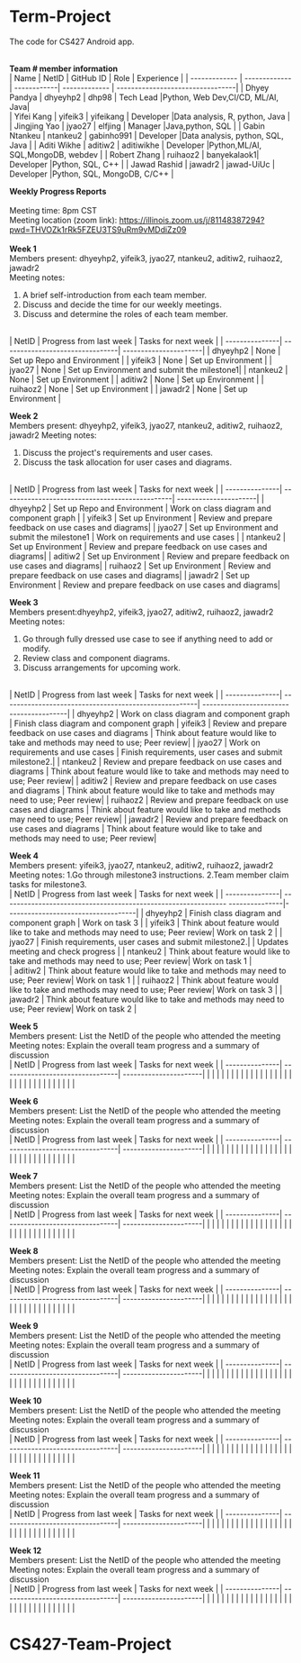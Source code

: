 # Term-Project
The code for CS427 Android app. 
<br/>
<br/>

<b>Team # member information</b>
<br/>
| Name          | NetID         | GitHub ID   | Role          | Experience                       |
| ------------- | ------------- | ------------| ------------- | ---------------------------------|
| Dhyey Pandya  | dhyeyhp2      | dhp98       | Tech Lead     |Python, Web Dev,CI/CD, ML/AI, Java|            
| Yifei Kang    | yifeik3       | yifeikang   | Developer     |Data analysis, R, python, Java    |
| Jingjing Yao  | jyao27        | elfjing     | Manager       |Java,python, SQL                  |
| Gabin Ntankeu | ntankeu2      | gabinho991  | Developer     |Data analysis, python, SQL, Java  |
| Aditi Wikhe   | aditiw2       | aditiwikhe  | Developer     |Python,ML/AI, SQL,MongoDB, webdev |
| Robert Zhang  | ruihaoz2      | banyekalaok1| Developer     |Python, SQL, C++                  |
| Jawad Rashid  | jawadr2       | jawad-UiUc  | Developer     |Python, SQL, MongoDB, C/C++       |
<br/>


<b>Weekly Progress Reports</b>
</br> 
</br>
Meeting time:  8pm CST
</br> 
Meeting location (zoom link): https://illinois.zoom.us/j/81148387294?pwd=THVOZk1rRk5FZEU3TS9uRm9vMDdiZz09
</br> 
</br>
<b>Week 1</b>
</br>
Members present: dhyeyhp2, yifeik3, jyao27, ntankeu2, aditiw2, ruihaoz2, jawadr2
</br>
Meeting notes:
1. A brief self-introduction from each team member.
2. Discuss and decide the time for our weekly meetings.
3. Discuss and determine the roles of each team member.
</br>
| NetID          | Progress from last week         | Tasks for next week   |
| ---------------| --------------------------------| ----------------------|
| dhyeyhp2       |          None                   |  Set up Repo and Environment |
| yifeik3        |          None                   |  Set up Environment          |
| jyao27         |          None                   |  Set up Environment and submit the milestone1|
| ntankeu2       |          None                   |  Set up Environment   |
| aditiw2        |          None                   |  Set up Environment   |
| ruihaoz2       |          None                   |  Set up Environment   |
| jawadr2        |          None                   |  Set up Environment   |
</br>


<b>Week 2</b>
</br>
Members present: dhyeyhp2, yifeik3, jyao27, ntankeu2, aditiw2, ruihaoz2, jawadr2
Meeting notes: 
1. Discuss the project's requirements and user cases.
2. Discuss the task allocation for user cases and diagrams.
</br>
| NetID          | Progress from last week                        | Tasks for next week   |
| ---------------| -----------------------------------------------| ----------------------|
| dhyeyhp2       |   Set up Repo and Environment                  | Work on class diagram and component graph |
| yifeik3        |   Set up Environment                           | Review and prepare feedback on use cases and diagrams|
| jyao27         |   Set up Environment and submit the milestone1 | Work on requirements and use cases |
| ntankeu2       |   Set up Environment                           | Review and prepare feedback on use cases and diagrams|
| aditiw2        |   Set up Environment                           | Review and prepare feedback on use cases and diagrams|
| ruihaoz2       |   Set up Environment                           | Review and prepare feedback on use cases and diagrams|
| jawadr2        |   Set up Environment                           | Review and prepare feedback on use cases and diagrams|
</br>


<b>Week 3</b>
</br>
Members present:dhyeyhp2, yifeik3, jyao27, aditiw2, ruihaoz2, jawadr2
</br>
Meeting notes:
1. Go through fully dressed use case to see if anything need to add or modify.
2. Review class and component diagrams.
3. Discuss arrangements for upcoming work.
</br>
| NetID          | Progress from last week                               | Tasks for next week                     |
| ---------------| ------------------------------------------------------| ----------------------------------------|
| dhyeyhp2       | Work on class diagram and component graph             | Finish class diagram and component graph
| yifeik3        | Review and prepare feedback on use cases and diagrams | Think about feature would like to take and methods may need to use; Peer review|
| jyao27         | Work on requirements and use cases                    | Finish requirements, user cases and submit milestone2.|
| ntankeu2       | Review and prepare feedback on use cases and diagrams | Think about feature would like to take and methods may need to use; Peer review|
| aditiw2        | Review and prepare feedback on use cases and diagrams | Think about feature would like to take and methods may need to use; Peer review|
| ruihaoz2       | Review and prepare feedback on use cases and diagrams | Think about feature would like to take and methods may need to use; Peer review|
| jawadr2        | Review and prepare feedback on use cases and diagrams | Think about feature would like to take and methods may need to use; Peer review|
</br>


<b>Week 4</b>
</br>
Members present: yifeik3, jyao27, ntankeu2, aditiw2, ruihaoz2, jawadr2
</br>
Meeting notes:
1.Go through milestone3 instructions.
2.Team member claim tasks for milestone3.
</br>
| NetID          | Progress from last week                                                        | Tasks for next week   |
| ---------------| --------------------------------------------------------------  ---------------|------------------------------------|
| dhyeyhp2       | Finish class diagram and component graph                                       | Work on task 3                     |
| yifeik3        | Think about feature would like to take and methods may need to use; Peer review| Work on task 2                     |
| jyao27         | Finish requirements, user cases and submit milestone2.|                        | Updates meeting and check progress |
| ntankeu2       | Think about feature would like to take and methods may need to use; Peer review| Work on task 1                     |                
| aditiw2        | Think about feature would like to take and methods may need to use; Peer review| Work on task 1                     |
| ruihaoz2       | Think about feature would like to take and methods may need to use; Peer review| Work on task 3                     |
| jawadr2        | Think about feature would like to take and methods may need to use; Peer review| Work on task 2                     |
</br>


<b>Week 5</b>
</br>
Members present: List the NetID of the people who attended the meeting
</br>
Meeting notes: Explain the overall team progress and a summary of discussion
</br>
| NetID          | Progress from last week         | Tasks for next week   |
| ---------------| --------------------------------| ----------------------|
|                |                                 |                       |
|                |                                 |                       |
|                |                                 |                       |
|                |                                 |                       |
|                |                                 |                       |
|                |                                 |                       |
|                |                                 |                       |
|                |                                 |                       |
</br>


<b>Week 6</b>
</br>
Members present: List the NetID of the people who attended the meeting
</br>
Meeting notes: Explain the overall team progress and a summary of discussion
</br>
| NetID          | Progress from last week         | Tasks for next week   |
| ---------------| --------------------------------| ----------------------|
|                |                                 |                       |
|                |                                 |                       |
|                |                                 |                       |
|                |                                 |                       |
|                |                                 |                       |
|                |                                 |                       |
|                |                                 |                       |
|                |                                 |                       |
</br>


<b>Week 7</b>
</br>
Members present: List the NetID of the people who attended the meeting
</br>
Meeting notes: Explain the overall team progress and a summary of discussion
</br>
| NetID          | Progress from last week         | Tasks for next week   |
| ---------------| --------------------------------| ----------------------|
|                |                                 |                       |
|                |                                 |                       |
|                |                                 |                       |
|                |                                 |                       |
|                |                                 |                       |
|                |                                 |                       |
|                |                                 |                       |
|                |                                 |                       |
</br>


<b>Week 8</b>
</br>
Members present: List the NetID of the people who attended the meeting
</br>
Meeting notes: Explain the overall team progress and a summary of discussion
</br>
| NetID          | Progress from last week         | Tasks for next week   |
| ---------------| --------------------------------| ----------------------|
|                |                                 |                       |
|                |                                 |                       |
|                |                                 |                       |
|                |                                 |                       |
|                |                                 |                       |
|                |                                 |                       |
|                |                                 |                       |
|                |                                 |                       |
</br>


<b>Week 9</b>
</br>
Members present: List the NetID of the people who attended the meeting
</br>
Meeting notes: Explain the overall team progress and a summary of discussion
</br>
| NetID          | Progress from last week         | Tasks for next week   |
| ---------------| --------------------------------| ----------------------|
|                |                                 |                       |
|                |                                 |                       |
|                |                                 |                       |
|                |                                 |                       |
|                |                                 |                       |
|                |                                 |                       |
|                |                                 |                       |
|                |                                 |                       |
</br>


<b>Week 10</b>
</br>
Members present: List the NetID of the people who attended the meeting
</br>
Meeting notes: Explain the overall team progress and a summary of discussion
</br>
| NetID          | Progress from last week         | Tasks for next week   |
| ---------------| --------------------------------| ----------------------|
|                |                                 |                       |
|                |                                 |                       |
|                |                                 |                       |
|                |                                 |                       |
|                |                                 |                       |
|                |                                 |                       |
|                |                                 |                       |
|                |                                 |                       |
</br>


<b>Week 11</b>
</br>
Members present: List the NetID of the people who attended the meeting
</br>
Meeting notes: Explain the overall team progress and a summary of discussion
</br>
| NetID          | Progress from last week         | Tasks for next week   |
| ---------------| --------------------------------| ----------------------|
|                |                                 |                       |
|                |                                 |                       |
|                |                                 |                       |
|                |                                 |                       |
|                |                                 |                       |
|                |                                 |                       |
|                |                                 |                       |
|                |                                 |                       |
</br>


<b>Week 12</b>
</br>
Members present: List the NetID of the people who attended the meeting
</br>
Meeting notes: Explain the overall team progress and a summary of discussion
</br>
| NetID          | Progress from last week         | Tasks for next week   |
| ---------------| --------------------------------| ----------------------|
|                |                                 |                       |
|                |                                 |                       |
|                |                                 |                       |
|                |                                 |                       |
|                |                                 |                       |
|                |                                 |                       |
|                |                                 |                       |
|                |                                 |                       |
</br>
# CS427-Team-Project
